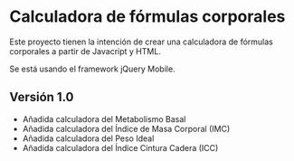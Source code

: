 Calculadora de fórmulas corporales
=======================

Este proyecto tienen la intención de crear una calculadora de fórmulas corporales a partir de Javacript y HTML.

Se está usando el framework jQuery Mobile.

Versión 1.0
-----------------------------------
+ Añadida calculadora del Metabolismo Basal
+ Añadida calculadora del Índice de Masa Corporal (IMC)
+ Añadida calculadora del Peso Ideal
+ Añadida calculadora del Índice Cintura Cadera (ICC)
